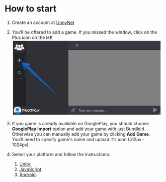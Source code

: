 # How to start

1.  Create an account at [UnnyNet](https://unnynet.com)
2.  You'll be offered to add a game. If you missed the window, click on the Plus icon on the left
    ![Screenshot](../img/add_1.jpg)
3.  If you game is already available on GooglePlay, you should choose **GooglePlay Import** option and add your game with just BundleId.
Otherwise you can manually add your game by clicking **Add Game**. You'll need to specify game's name and upload it's icon (512px - 1024px)  

4. Select your platform and follow the instructions:

    1. [Unity](/basic/integration_unity3d).
    2. [JavaScript](/basic/integration_javascript).
    3. [Android](/basic/integration_android).
